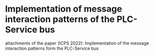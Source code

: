 # Implementation of message interaction patterns of the PLC-Service bus
attachments of the paper (ICPS 2022): Implementation of the message interaction patterns form the PLC-Service bus
